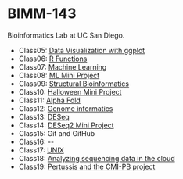 # BIMM-143
Bioinformatics Lab at UC San Diego.

- Class05: [Data Visualization with ggplot](https://github.com/lryang15/BIMM_143/blob/main/class05/class05.md)
- Class06: [R Functions](https://github.com/lryang15/BIMM_143/blob/main/Class06%3A%20R%20Functions/class%2006%20lab.md)
- Class07: [Machine Learning](https://github.com/lryang15/BIMM_143/blob/main/Class%2007/class07%20lab.md)
- Class08: [ML Mini Project](https://github.com/lryang15/BIMM_143/blob/main/Class%2008./wk%204%20lab%2008.md)
- Class09: [Structural Bioinformatics](https://github.com/lryang15/BIMM_143/blob/main/Class%2009/Class%2009.md)
- Class10: [Halloween Mini Project](https://github.com/lryang15/BIMM_143/blob/main/class%2010/class%2010.md)
- Class11: [Alpha Fold](https://github.com/lryang15/BIMM_143/blob/main/Class%2011/Class%2010%20pt%202.md)
- Class12: [Genome informatics](https://github.com/lryang15/BIMM_143/blob/main/Class%2012/class12.md)
- Class13: [DESeq](https://github.com/lryang15/BIMM_143/blob/main/Class%2013/wk%207%20class%2013.md)
- Class14: [DESeq2 Mini Project](https://github.com/lryang15/BIMM_143/blob/main/Class%2014/wk%207%20class%2014.md)
- Class15: Git and GitHub
- Class16: --
- Class17: [UNIX](https://github.com/lryang15/BIMM_143/blob/main/class17/class17.md)
- Class18: [Analyzing sequencing data in the cloud](https://github.com/lryang15/BIMM_143/blob/main/class%2018/wk9lab18.md)
- Class19: [Pertussis and the CMI-PB project](https://github.com/lryang15/BIMM_143/blob/main/class%2019/class%2019.md)

